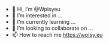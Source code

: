 - 👋 Hi, I’m @Wpisyeu
- 👀 I’m interested in ...
- 🌱 I’m currently learning ...
- 💞️ I’m looking to collaborate on ...
- 📫 How to reach me https://wpisy.eu

<!---
Wpisyeu/Wpisyeu is a ✨ special ✨ repository because its `README.md` (this file) appears on your GitHub profile.
You can click the Preview link to take a look at your changes.
--->

